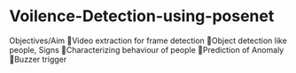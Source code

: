 # Voilence-Detection-using-posenet
  Objectives/Aim  Video extraction for frame detection Object detection like people, Signs Characterizing behaviour of people Prediction of Anomaly Buzzer trigger
